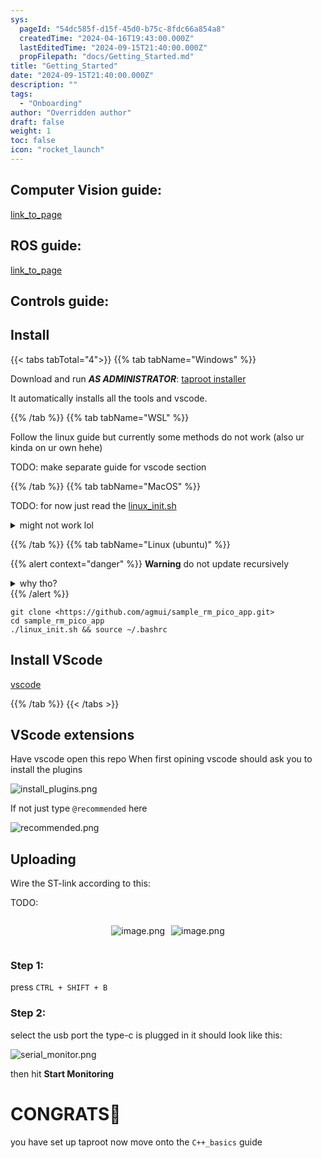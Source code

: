 ```yaml
---
sys:
  pageId: "54dc585f-d15f-45d0-b75c-8fdc66a854a8"
  createdTime: "2024-04-16T19:43:00.000Z"
  lastEditedTime: "2024-09-15T21:40:00.000Z"
  propFilepath: "docs/Getting_Started.md"
title: "Getting_Started"
date: "2024-09-15T21:40:00.000Z"
description: ""
tags:
  - "Onboarding"
author: "Overridden author"
draft: false
weight: 1
toc: false
icon: "rocket_launch"
---
```


## Computer Vision guide:

[link_to_page](86d45bc0-388b-4d26-8848-44f255f73d0e)

## ROS guide:

[link_to_page](3c76c1de-ec8f-46d6-8b0a-294005edc2d5)

## Controls guide:

## Install

{{< tabs tabTotal="4">}}
{{% tab tabName="Windows" %}}

Download and run _**AS ADMINISTRATOR**_: [taproot installer](https://github.com/Thornbots/TeachingFreshies/releases/tag/1.0)

It automatically installs all the tools and vscode.

{{% /tab %}}
{{% tab tabName="WSL" %}}

Follow the linux guide but currently some methods do not work (also ur kinda on ur own hehe)

TODO: make separate guide for vscode section

{{% /tab %}}
{{% tab tabName="MacOS" %}}

TODO: for now just read the [linux_init.sh](https://github.com/agmui/sample_rm_pico_app/blob/main/linux_init.sh)

<details>
<summary>might not work lol</summary>

`brew install libusb pkg-config`

Next install: [vscode](https://code.visualstudio.com/Download)

</details>

{{% /tab %}}
{{% tab tabName="Linux (ubuntu)" %}}

{{% alert context="danger" %}}
**Warning** do not update recursively
<details>
<summary>why tho?</summary>
There are some submodules that may go on for a while (like tinyusb) and I highly
recommend you don't need to get them.
If you want to see what submodules I update just look in `linux_init.sh`
</details>
{{% /alert %}}

```shell
git clone <https://github.com/agmui/sample_rm_pico_app.git>
cd sample_rm_pico_app
./linux_init.sh && source ~/.bashrc
```

## Install VScode

[vscode](https://code.visualstudio.com/Download)

{{% /tab %}}
{{< /tabs >}}

## VScode extensions

Have vscode open this repo
When first opining vscode should ask you to install the plugins

![install_plugins.png](https://prod-files-secure.s3.us-west-2.amazonaws.com/d518164a-d88e-44d1-a4ee-3adb3bd8bce0/89bd30f0-1825-4e77-867b-0a41ce370880/install_plugins.png?X-Amz-Algorithm=AWS4-HMAC-SHA256&X-Amz-Content-Sha256=UNSIGNED-PAYLOAD&X-Amz-Credential=ASIAZI2LB466WOK2EXI3%2F20250417%2Fus-west-2%2Fs3%2Faws4_request&X-Amz-Date=20250417T110704Z&X-Amz-Expires=3600&X-Amz-Security-Token=IQoJb3JpZ2luX2VjENP%2F%2F%2F%2F%2F%2F%2F%2F%2F%2FwEaCXVzLXdlc3QtMiJGMEQCID2W4xZ8OVMH%2Fs4dNk%2B2kwd%2F%2BnhPPBXbMp%2B%2Fk3hxwiPpAiBot768voV3WLDTFDXGPpAv4tygWESGR7wFJ0KR8AgMqSr%2FAwhcEAAaDDYzNzQyMzE4MzgwNSIMcrwtOfw46LOVCK8WKtwDHIQ6je82VexwXSHIWDxOLmRARssC3EkzcaTvliUFDUEa4mPDZ5zOnqhFoaaGJQmFbNJRqAxEpG6tREMz3060TbEfHitQtMjhuiMiHADh85zOhwAbL5S%2F9i0kLKDiyw46AmN3DVxYwZv3tBlbR%2Bs%2BjmTpBEKPMgK2PhVBILry%2BwBIUsAGQxHmAOvqnSe2VCRYlHhJMRZEObp4AGFLUVXW%2FtfGNmJlnI8qKZ6KayvXyNF4VBEVLtiJKqcLB2xY3I43d9ZnaQrtIL7Y5OlUxYw9NjXckjBcIrcvsCYdXkXMbDQub8L6YPjedV4VxQ5FLdX7vxp1nIiY4LAt0xQYs32tzpE3%2FVGT8IEruMuEAElmkBWxU4SK0F9gVZsXfleO5StPPvVcUCBMGBtlrUG9zFQGyfwdKZtdCZ%2FzJW25Lrae9HEEPVpFS%2FuNVbJMtprpmAFQe%2FII5Bc2vV9IMJJ2sCBdvalZcU1MMfH%2BCzxxrBe%2B%2F%2BUY6yOEQDRP0%2FTxwRlAeCZJN6UHvwYBabrbfnnEu%2BnGX%2BKZlrLUBOmaBAJXoGs9Hn5AI5lZThwoVA82TVMQta1tFkN1jW%2BcVBq6JaQp0sKDFIRVKkwyDYVQmhYTwwh1xZp%2FU2xn%2ByFK87yon8Uw%2Fq6DwAY6pgEWLgvecBVxMeetY8ZjuwrQ%2B6NpgU4T5hNZpkl37qotCWvBGXe152HKCL4%2Bds969j0rEd7%2FXTCJN%2BM2avjAglwueOcv8osiWpwOzseFP1AtOsuVKuRdyaHZ5x9i%2BiHxnTImhxExPWXMFN0GF7%2FI464AnUnE7za9Mni0EUvKnEmoUDjBdIgDA8t9MVeAPjqBQLEvHBOfUKmc3seVodNMtkNew2d6qZW%2F&X-Amz-Signature=e923abc5f71b924aee3cb6c9609af0220ca37899b5bbab45032046f153db723a&X-Amz-SignedHeaders=host&x-id=GetObject)

If not just type `@recommended` here  

![recommended.png](https://prod-files-secure.s3.us-west-2.amazonaws.com/d518164a-d88e-44d1-a4ee-3adb3bd8bce0/61e661e9-5d85-4dfc-be0d-8d2097a5e793/recommended.png?X-Amz-Algorithm=AWS4-HMAC-SHA256&X-Amz-Content-Sha256=UNSIGNED-PAYLOAD&X-Amz-Credential=ASIAZI2LB466WOK2EXI3%2F20250417%2Fus-west-2%2Fs3%2Faws4_request&X-Amz-Date=20250417T110704Z&X-Amz-Expires=3600&X-Amz-Security-Token=IQoJb3JpZ2luX2VjENP%2F%2F%2F%2F%2F%2F%2F%2F%2F%2FwEaCXVzLXdlc3QtMiJGMEQCID2W4xZ8OVMH%2Fs4dNk%2B2kwd%2F%2BnhPPBXbMp%2B%2Fk3hxwiPpAiBot768voV3WLDTFDXGPpAv4tygWESGR7wFJ0KR8AgMqSr%2FAwhcEAAaDDYzNzQyMzE4MzgwNSIMcrwtOfw46LOVCK8WKtwDHIQ6je82VexwXSHIWDxOLmRARssC3EkzcaTvliUFDUEa4mPDZ5zOnqhFoaaGJQmFbNJRqAxEpG6tREMz3060TbEfHitQtMjhuiMiHADh85zOhwAbL5S%2F9i0kLKDiyw46AmN3DVxYwZv3tBlbR%2Bs%2BjmTpBEKPMgK2PhVBILry%2BwBIUsAGQxHmAOvqnSe2VCRYlHhJMRZEObp4AGFLUVXW%2FtfGNmJlnI8qKZ6KayvXyNF4VBEVLtiJKqcLB2xY3I43d9ZnaQrtIL7Y5OlUxYw9NjXckjBcIrcvsCYdXkXMbDQub8L6YPjedV4VxQ5FLdX7vxp1nIiY4LAt0xQYs32tzpE3%2FVGT8IEruMuEAElmkBWxU4SK0F9gVZsXfleO5StPPvVcUCBMGBtlrUG9zFQGyfwdKZtdCZ%2FzJW25Lrae9HEEPVpFS%2FuNVbJMtprpmAFQe%2FII5Bc2vV9IMJJ2sCBdvalZcU1MMfH%2BCzxxrBe%2B%2F%2BUY6yOEQDRP0%2FTxwRlAeCZJN6UHvwYBabrbfnnEu%2BnGX%2BKZlrLUBOmaBAJXoGs9Hn5AI5lZThwoVA82TVMQta1tFkN1jW%2BcVBq6JaQp0sKDFIRVKkwyDYVQmhYTwwh1xZp%2FU2xn%2ByFK87yon8Uw%2Fq6DwAY6pgEWLgvecBVxMeetY8ZjuwrQ%2B6NpgU4T5hNZpkl37qotCWvBGXe152HKCL4%2Bds969j0rEd7%2FXTCJN%2BM2avjAglwueOcv8osiWpwOzseFP1AtOsuVKuRdyaHZ5x9i%2BiHxnTImhxExPWXMFN0GF7%2FI464AnUnE7za9Mni0EUvKnEmoUDjBdIgDA8t9MVeAPjqBQLEvHBOfUKmc3seVodNMtkNew2d6qZW%2F&X-Amz-Signature=bd39fc2b32a828db6ae5b6cda7eb7755c22f20af013c70f11112f0c29fff14d5&X-Amz-SignedHeaders=host&x-id=GetObject)

## Uploading

Wire the ST-link according to this:

TODO:

<div style="display: flex;flex-direction: row; column-gap:10px; max-width: 630px;justify-content: center;">
<div>

![image.png](https://prod-files-secure.s3.us-west-2.amazonaws.com/d518164a-d88e-44d1-a4ee-3adb3bd8bce0/210ecb78-1116-4d7b-b9b7-2292f66fa2c2/image.png?X-Amz-Algorithm=AWS4-HMAC-SHA256&X-Amz-Content-Sha256=UNSIGNED-PAYLOAD&X-Amz-Credential=ASIAZI2LB466ZR35ID45%2F20250417%2Fus-west-2%2Fs3%2Faws4_request&X-Amz-Date=20250417T110708Z&X-Amz-Expires=3600&X-Amz-Security-Token=IQoJb3JpZ2luX2VjENP%2F%2F%2F%2F%2F%2F%2F%2F%2F%2FwEaCXVzLXdlc3QtMiJGMEQCIC8SfoPbW%2BUZM9ONCkuIyUl%2B19KuUDJmtoGznQGSwCzmAiAwYYTD0XoCAq0hL18RzG6MvbHA3O60NAmf%2FX1VweoXUyr%2FAwhcEAAaDDYzNzQyMzE4MzgwNSIMZwVgH%2ByY2SyQBgviKtwDDdJxGPm%2BrrxZ20idn%2BH%2FrnzAXytU4egWMHBjgjcNNzk8sIx6pEfj65AoXFNQKLCn%2B%2F12vIddGMSelecoDYIbfinzpNqPNLW9XLceSs7%2Be%2BsaAP6rdZFJ4%2F56z%2Fu7C3mr6nsdIuHW0rTrKO7f8Zef6wZbaA9lZ5h%2BpvRUZwhJEVhhGOMp2XK3C9CFaEX0672iaM1r8bVvcaQVltbr8v8UE2bn70RbvM%2FCaUJ5LqX1ZZUAkhgyp0Q6c9X8OjxWbYRN%2FGavWIQqdkKJp2zw92dWnZ21A1fu9u5JWcnyruUKWmPA1BN3xsWqagyihzzz5iXeKapJccQ498ncYr9etaW87CMOf1B4Y32QCbfaDEAFfVSEowYhvumYYPLaPNamdr3XsFrBjpraQR%2BDZCWPxKcgrI7Rov4QGVNuDYAdjXzdGbNx5JP1aXtPaYmYYFFTOd%2F%2Fk6LWTqIPMYnTUtLoLNVH1im%2Bpg5C2%2FnmcIIyoFLhXTKBQ3G4O248KCXURZbGRD0e0HghfOGSRMWyoy4Qraj4Va6CIOBh9MppYpO%2FlTPchZhhOpEPEvvWE7HR4YKUJxzIoAUYjA6mdhitC6Eiof%2FbM1e2R8jJvFsIl0wpn90bv2PhIaboGsoa1JJ3Y7EwjK%2BDwAY6pgEsWGAj25uiCx6wrkyH9Rs5U%2BHgRIdl1HaClhLLdSRLCcvUI3%2FAR9FFX3PcQnlNJrz0AAr%2F2rlkr9VF2cwNSNpwdUHKzIt5KLs2Z%2BkmVugEXO38SEyIvg9mxsd9Ox%2BFzf8ABYgYCu5ipV%2BQbP3oHNXcZ3yS%2Bx3UoCKDT8PrsBbwRk%2F37henFg%2BfbricCSPooaGoB1GvbDKV5MRrOTnb89BHWsS%2BFsG7&X-Amz-Signature=7454cfb9f878f6050a4f80e03babb16e4c420f9c07225c92c1af42b47c3349b2&X-Amz-SignedHeaders=host&x-id=GetObject)

</div>
<div>

![image.png](https://prod-files-secure.s3.us-west-2.amazonaws.com/d518164a-d88e-44d1-a4ee-3adb3bd8bce0/33a0fd0f-8ca6-4a86-8e09-26e95ded1fff/image.png?X-Amz-Algorithm=AWS4-HMAC-SHA256&X-Amz-Content-Sha256=UNSIGNED-PAYLOAD&X-Amz-Credential=ASIAZI2LB466ZPFSNMII%2F20250417%2Fus-west-2%2Fs3%2Faws4_request&X-Amz-Date=20250417T110709Z&X-Amz-Expires=3600&X-Amz-Security-Token=IQoJb3JpZ2luX2VjENP%2F%2F%2F%2F%2F%2F%2F%2F%2F%2FwEaCXVzLXdlc3QtMiJHMEUCIBjexivYQ8HTw2jgOgGkM%2BNpbs%2FGKuu96m2FwewxvRB8AiEAj2Om7jqWxFUt84QSA84CqzAF%2Bej3UeCdQpPpiFDIlScq%2FwMIXBAAGgw2Mzc0MjMxODM4MDUiDB3neNlT%2BnEmM5WRYSrcA3hSrdw2ZysHWwn1z1%2Fu5DcGkAhVZ%2By7XA8o6D1SAhYl1kAwo%2F%2FOr%2BLCd6pMoG55y2e%2F8DAVCD00Rp6JihrFgKfo4k5jd0%2Fw28toSl6F2PeDP0tueguP8jkny8R56Byygmrf0%2BnRuHilsG9qFg0M5GSpU1EQia3Z2JwNMEpaCd8cT5kO2Hcqs3uEqnz5a444DW7UkMVOk7jDDTCAzCl4KW4oddEApoOiWE2YJoYys423yPFs9Br7BdGcFzcU1ZPUG90cn%2Fczs61w6UKiP0JPJu2tziBsbhp7rkAyq0cJ4tgAiBhap6gZLf3soESbyFr0UMHhrk1lmMKSAGFdWsg1YthX82Hdzs41M4cSs2hEzyN7PUBB%2BQj2ZFew50%2BrJxk%2FZ9EFPPVXxg5GYMWu2LZkxhm%2BFCHAo3lSKZmrye4gYV1%2FcuG3twH3o35LNCL2IlU%2BU4Y1UgT%2B%2FXJp%2FAVQA6a4ROMq0X7tUYAi%2BLR28OxP9XpKSLJmdn%2BF4AIqoDRpBP41QPT1qWgCAU2F4oakCF5GBdxg2j3HK58alL5l84Ir6EAHj1DmIpWq5ne%2Bb57ExtIOWaptUchwNtBpwCB5%2FhKhUH3Pdm3NZ4ORZAfmMo%2B7ezOUnlgtynpdXY8QnpMFMKqug8AGOqUB%2B%2BK1Hp%2B3n5I94iRZ3rbGM3t7GM5dDGJmBsWMSOmaXiwDm7cBMCgeKprMECkwB%2FpinomPLdHUz84GQRr71EOLY9JQaI94GvhhYreXAnB2KLFzO7DViDKExx5mLMjm3xtWkf7uPmOPG1cfc1OhXjbo9A%2BsfuGjAshUwLJOJE9YETbHe9v1G%2FUrPpagcuauTOFKi3vq5dXVZVAf2hBaJ8WkqQa2w056&X-Amz-Signature=4f4bb4fbdb58706a5ed6024fb087a77da25c1ded0548b544fd516e8aad0c4e09&X-Amz-SignedHeaders=host&x-id=GetObject)

</div>
</div>

### Step 1:

press `CTRL + SHIFT + B`

### Step 2:

select the usb port the type-c is plugged in it should look like this:

![serial_monitor.png](https://prod-files-secure.s3.us-west-2.amazonaws.com/d518164a-d88e-44d1-a4ee-3adb3bd8bce0/f03f4774-05d4-4393-b6a0-d5efb6d315ab/serial_monitor.png?X-Amz-Algorithm=AWS4-HMAC-SHA256&X-Amz-Content-Sha256=UNSIGNED-PAYLOAD&X-Amz-Credential=ASIAZI2LB466WOK2EXI3%2F20250417%2Fus-west-2%2Fs3%2Faws4_request&X-Amz-Date=20250417T110704Z&X-Amz-Expires=3600&X-Amz-Security-Token=IQoJb3JpZ2luX2VjENP%2F%2F%2F%2F%2F%2F%2F%2F%2F%2FwEaCXVzLXdlc3QtMiJGMEQCID2W4xZ8OVMH%2Fs4dNk%2B2kwd%2F%2BnhPPBXbMp%2B%2Fk3hxwiPpAiBot768voV3WLDTFDXGPpAv4tygWESGR7wFJ0KR8AgMqSr%2FAwhcEAAaDDYzNzQyMzE4MzgwNSIMcrwtOfw46LOVCK8WKtwDHIQ6je82VexwXSHIWDxOLmRARssC3EkzcaTvliUFDUEa4mPDZ5zOnqhFoaaGJQmFbNJRqAxEpG6tREMz3060TbEfHitQtMjhuiMiHADh85zOhwAbL5S%2F9i0kLKDiyw46AmN3DVxYwZv3tBlbR%2Bs%2BjmTpBEKPMgK2PhVBILry%2BwBIUsAGQxHmAOvqnSe2VCRYlHhJMRZEObp4AGFLUVXW%2FtfGNmJlnI8qKZ6KayvXyNF4VBEVLtiJKqcLB2xY3I43d9ZnaQrtIL7Y5OlUxYw9NjXckjBcIrcvsCYdXkXMbDQub8L6YPjedV4VxQ5FLdX7vxp1nIiY4LAt0xQYs32tzpE3%2FVGT8IEruMuEAElmkBWxU4SK0F9gVZsXfleO5StPPvVcUCBMGBtlrUG9zFQGyfwdKZtdCZ%2FzJW25Lrae9HEEPVpFS%2FuNVbJMtprpmAFQe%2FII5Bc2vV9IMJJ2sCBdvalZcU1MMfH%2BCzxxrBe%2B%2F%2BUY6yOEQDRP0%2FTxwRlAeCZJN6UHvwYBabrbfnnEu%2BnGX%2BKZlrLUBOmaBAJXoGs9Hn5AI5lZThwoVA82TVMQta1tFkN1jW%2BcVBq6JaQp0sKDFIRVKkwyDYVQmhYTwwh1xZp%2FU2xn%2ByFK87yon8Uw%2Fq6DwAY6pgEWLgvecBVxMeetY8ZjuwrQ%2B6NpgU4T5hNZpkl37qotCWvBGXe152HKCL4%2Bds969j0rEd7%2FXTCJN%2BM2avjAglwueOcv8osiWpwOzseFP1AtOsuVKuRdyaHZ5x9i%2BiHxnTImhxExPWXMFN0GF7%2FI464AnUnE7za9Mni0EUvKnEmoUDjBdIgDA8t9MVeAPjqBQLEvHBOfUKmc3seVodNMtkNew2d6qZW%2F&X-Amz-Signature=4e97cc149d846672044517c73e47f1f49f4e2600d4c97d36be6cc965e37f7ac3&X-Amz-SignedHeaders=host&x-id=GetObject)

then hit **Start Monitoring**

# CONGRATS🎉

you have set up taproot now move onto the `C++_basics` guide
